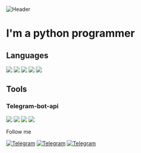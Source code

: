 ![Header](https://github.com/Klaidonis/Klaidonis/blob/main/assets/Header.png)

# I'm a python programmer

## Languages 

![](https://img.shields.io/badge/Python-171717?style=for-the-badge&logo=python)
![](https://img.shields.io/badge/MySQL-171717?style=for-the-badge&logo=MySQL)
![](https://img.shields.io/badge/PostgreSQL-171717?style=for-the-badge&logo=PostgreSQL)
![](https://img.shields.io/badge/JavaScript-171717?style=for-the-badge&logo=javascript)
![](https://img.shields.io/badge/HTML%20&%20CSS-171717?style=for-the-badge&logo=HTML)
## Tools

### Telegram-bot-api

![](https://img.shields.io/badge/Aiogram-171717?style=for-the-badge&logo=telegram)
![](https://img.shields.io/badge/Telethon-171717?style=for-the-badge&logo=telegram)
![](https://img.shields.io/badge/Telebot-171717?style=for-the-badge&logo=telegram)
![](https://img.shields.io/badge/Payment%20systems-171717?style=for-the-badge&logo=telegram)

Follow me

[![Telegram](https://img.shields.io/badge/Telegram-171717?style=for-the-badge&logo=telegram)](https://t.me/+C0TYaqM5SmMwYTUy)
[![Telegram](https://img.shields.io/badge/instagram-171717?style=for-the-badge&logo=instagram)](https://www.instagram.com/klaidon1s/)
[![Telegram](https://img.shields.io/badge/Vkontakte-171717?style=for-the-badge&logo=VK)](https://vk.com/s_h_s_m)
